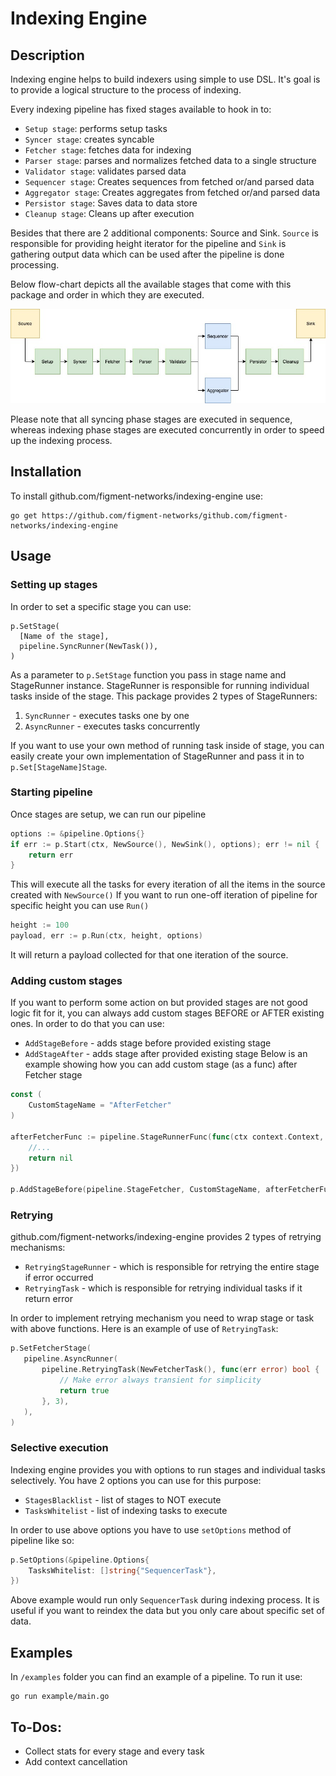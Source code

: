 # Indexing Engine

## Description
Indexing engine helps to build indexers using simple to use DSL. It's goal is to provide a logical structure to 
the process of indexing.

Every indexing pipeline has fixed stages available to hook in to:
* `Setup stage`: performs setup tasks
* `Syncer stage`: creates syncable
* `Fetcher stage`: fetches data for indexing
* `Parser stage`: parses and normalizes fetched data to a single structure
* `Validator stage`: validates parsed data 
* `Sequencer stage`: Creates sequences from fetched or/and parsed data
* `Aggregator stage`: Creates aggregates from fetched or/and parsed data
* `Persistor stage`: Saves data to data store
* `Cleanup stage`: Cleans up after execution

Besides that there are 2 additional components: Source and Sink.
`Source` is responsible for providing height iterator for the pipeline and `Sink` is gathering output data which can be used after the pipeline is done processing.

Below flow-chart depicts all the available stages that come with this package and order in which they are executed.

![indexing engine flow chart](/diagram.jpg)

Please note that all syncing phase stages are executed in sequence, whereas indexing phase stages are executed concurrently
in order to speed up the indexing process. 

## Installation

To install github.com/figment-networks/indexing-engine use:
```shell script
go get https://github.com/figment-networks/github.com/figment-networks/indexing-engine
```

## Usage

### Setting up stages
In order to set a specific stage you can use:
```shell script
p.SetStage(
  [Name of the stage],
  pipeline.SyncRunner(NewTask()),
)
```

As a parameter to `p.SetStage` function you pass in stage name and StageRunner instance.
StageRunner is responsible for running individual tasks inside of the stage.
This package provides 2 types of StageRunners:
1. `SyncRunner` - executes tasks one by one
2. `AsyncRunner` - executes tasks concurrently

If you want to use your own method of running task inside of stage, you can easily
create your own implementation of StageRunner and pass it in to `p.Set[StageName]Stage`.

### Starting pipeline
Once stages are setup, we can run our pipeline
```go
options := &pipeline.Options{}
if err := p.Start(ctx, NewSource(), NewSink(), options); err != nil {
    return err
}
```
This will execute all the tasks for every iteration of all the items in the source created with `NewSource()`
If you want to run one-off iteration of pipeline for specific height you can use `Run()`
```go
height := 100
payload, err := p.Run(ctx, height, options)
```
It will return a payload collected for that one iteration of the source.

### Adding custom stages
If you want to perform some action on but provided stages are not good logic fit for it, you can always add
custom stages BEFORE or AFTER existing ones. In order to do that you can use:
* `AddStageBefore` - adds stage before provided existing stage
* `AddStageAfter` - adds stage after provided existing stage
Below is an example showing how you can add custom stage (as a func) after Fetcher stage
```go
const (
    CustomStageName = "AfterFetcher"
)

afterFetcherFunc := pipeline.StageRunnerFunc(func(ctx context.Context, p pipeline.Payload, f pipeline.TaskValidator) error {
    //...
    return nil
})

p.AddStageBefore(pipeline.StageFetcher, CustomStageName, afterFetcherFunc)
```

 ### Retrying
 github.com/figment-networks/indexing-engine provides 2 types of retrying mechanisms:
 * `RetryingStageRunner` - which is responsible for retrying the entire stage if error occurred
 * `RetryingTask` - which is responsible for retrying individual tasks if it return error
 
 In order to implement retrying mechanism you need to wrap stage or task with above functions.
 Here is an example of use of `RetryingTask`:
 ```go
p.SetFetcherStage(
    pipeline.AsyncRunner(
        pipeline.RetryingTask(NewFetcherTask(), func(err error) bool {
            // Make error always transient for simplicity
            return true
        }, 3),
    ),
)
``` 

### Selective execution
Indexing engine provides you with options to run stages and individual tasks selectively.
You have 2 options you can use for this purpose:
* `StagesBlacklist` - list of stages to NOT execute
* `TasksWhitelist` - list of indexing tasks to execute 

In order to use above options you have to use `setOptions` method of pipeline like so:
```go
p.SetOptions(&pipeline.Options{
    TasksWhitelist: []string{"SequencerTask"},
})
```
Above example would run only `SequencerTask` during indexing process. It is useful if you want to reindex the data but you only care about specific set of data.

## Examples
In `/examples` folder you can find an example of a pipeline. To run it use:
```shell script
go run example/main.go
```

## To-Dos:
* Collect stats for every stage and every task
* Add context cancellation